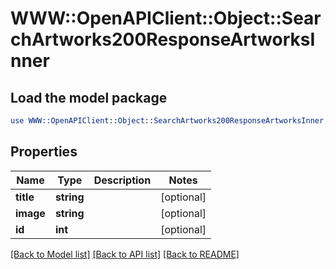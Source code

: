 # WWW::OpenAPIClient::Object::SearchArtworks200ResponseArtworksInner

## Load the model package
```perl
use WWW::OpenAPIClient::Object::SearchArtworks200ResponseArtworksInner;
```

## Properties
Name | Type | Description | Notes
------------ | ------------- | ------------- | -------------
**title** | **string** |  | [optional] 
**image** | **string** |  | [optional] 
**id** | **int** |  | [optional] 

[[Back to Model list]](../README.md#documentation-for-models) [[Back to API list]](../README.md#documentation-for-api-endpoints) [[Back to README]](../README.md)


